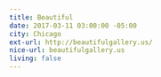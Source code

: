 ```yaml
---
title: Beautiful
date: 2017-03-11 03:00:00 -05:00
city: Chicago
ext-url: http://beautifulgallery.us/
nice-url: beautifulgallery.us
living: false
---
```

